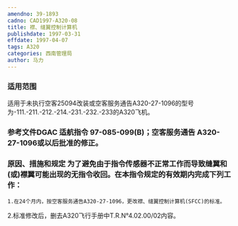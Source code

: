 ```yaml
---
amendno: 39-1893
cadno: CAD1997-A320-08
title: 襟、缝翼控制计算机
publishdate: 1997-03-31
effdate: 1997-04-07
tags: A320
categories: 西南管理局
author: 马力
---
```


### 适用范围 
适用于未执行空客25094改装或空客服务通告A320-27-1096的型号为-111.-211.-212.-214.-231.-232.-233的A320飞机。

<!--more-->
### 参考文件DGAC 适航指令 97-085-099(B)；空客服务通告 A320-27-1096或以后批准的修正。

### 原因、措施和规定 为了避免由于指令传感器不正常工作而导致缝翼和(或)襟翼可能出现的无指令收回。在本指令规定的有效期内完成下列工作： 
    1.在24个月内，按空客服务通告A320-27-1096，更改襟、缝翼控制计算机(SFCC)的标准。 
2.标准修改后，删去A320飞行手册中T.R.N°4.02.00/02内容。
